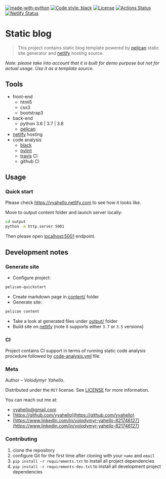[![made-with-python](https://img.shields.io/badge/Made%20with-Python-1f425f.svg)](https://www.python.org/)
[![Code style: black](https://img.shields.io/badge/code%20style-black-000000.svg)](https://github.com/psf/black)
[![License](https://img.shields.io/badge/license-MIT-green.svg)](LICENSE.md)
[![Actions Status](https://github.com/vyahello/static-blog/workflows/Code%20analysis/badge.svg)](https://github.com/vyahello/static-blog/actions)
[![Netlify Status](https://api.netlify.com/api/v1/badges/12678110-3433-4e2b-b92b-7a2ed3f9dd63/deploy-status)](https://app.netlify.com/sites/vyahello/deploys)

# Static blog

> This project contains static blog template powered by [pelican](https://github.com/getpelican/pelican) static site generator 
> and [netlify](https://www.netlify.com) hosting source.

_Note: please take into account that it is built for demo purpose but not for actual usage. 
Use it as a template source._

## Tools
- front-end
  - html5
  - css3
  - bootstrap3
- back-end
  - python 3.6 | 3.7 | 3.8
  - [pelican](https://github.com/getpelican/pelican)
- [netlify](https://www.netlify.com/) hosting
- code analysis
  - [black](https://black.readthedocs.io/en/stable/)
  - [pylint](https://www.pylint.org/)
  - [travis](https://travis-ci.org/) CI
  - github CI

## Usage

### Quick start

Please check https://vyahello.netlify.com to see how it looks like.

Move to output content folder and launch server locally:
```bash
cd output
python -m http.server 5001
```
Then please open [localhost:5001](http://localhost:5001) endpoint.

## Development notes

### Generate site

- Configure project:
```bash
pelican-quickstart
```
- Create markdown page in [content/](content/) folder
- Generate site:
```bash
pelican content
```
- Take a look at generated files under [output/](output/) folder
- Build site on [netlify](https://www.netlify.com) (note it supports either `3.7` or `3.5` versions)

### CI

Project contains CI support in terms of running static code analysis procedure followed by [code-analysis.yml](.github/workflows/code-analysis.yml) file.

### Meta

Author – _Volodymyr Yahello_.

Distributed under the `MIT` license. See [LICENSE](LICENSE.md) for more information.

You can reach out me at:
* [vyahello@gmail.com](vyahello@gmail.com)
* [https://github.com/vyahello](https://github.com/vyahello)
* [https://www.linkedin.com/in/volodymyr-yahello-821746127](https://www.linkedin.com/in/volodymyr-yahello-821746127)

### Contributing
1. clone the repository
2. configure Git for the first time after cloning with your `name` and `email`
3. `pip install -r requirements.txt` to install all project dependencies
3. `pip install -r requirements-dev.txt` to install all development project dependencies